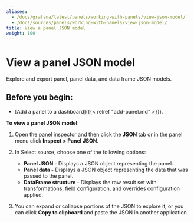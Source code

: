 ```yaml
---
aliases:
  - /docs/grafana/latest/panels/working-with-panels/view-json-model/
  - /docs/sources/panels/working-with-panels/view-json-model/
title: View a panel JSON model
weight: 100
---
```


# View a panel JSON model

Explore and export panel, panel data, and data frame JSON models.

## Before you begin:

- [Add a panel to a dashboard]({{< relref "add-panel.md" >}}).

**To view a panel JSON model**:

1. Open the panel inspector and then click the **JSON** tab or in the panel menu click **Inspect > Panel JSON**.

1. In Select source, choose one of the following options:

   - **Panel JSON -** Displays a JSON object representing the panel.
   - **Panel data -** Displays a JSON object representing the data that was passed to the panel.
   - **DataFrame structure -** Displays the raw result set with transformations, field configuration, and overrides configuration applied.

1. You can expand or collapse portions of the JSON to explore it, or you can click **Copy to clipboard** and paste the JSON in another application.
